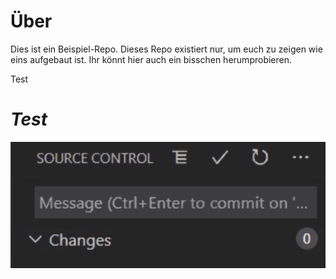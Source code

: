 # Über

Dies ist ein Beispiel-Repo. Dieses Repo existiert nur, um euch zu zeigen wie eins aufgebaut ist. Ihr könnt hier auch ein bisschen herumprobieren.

<p>Test</p>
<h1><i>Test</i></h1>
  <img src="Ein_Bild_zum_Testen.png"alt="Ein_Bild_zum_Testen">